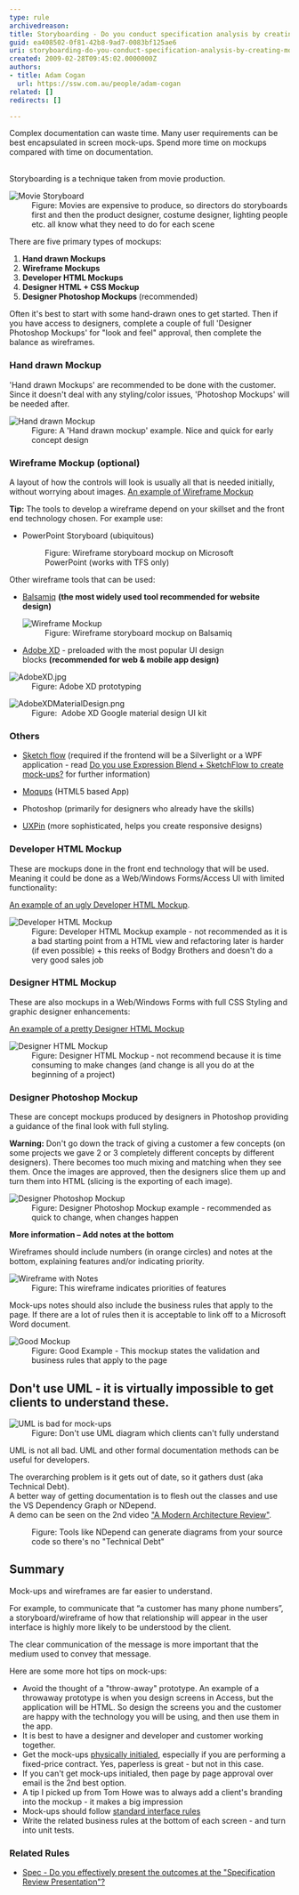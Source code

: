 ```yaml
---
type: rule
archivedreason: 
title: Storyboarding - Do you conduct specification analysis by creating mock-ups?
guid: ea408502-0f81-42b8-9ad7-0083bf125ae6
uri: storyboarding-do-you-conduct-specification-analysis-by-creating-mock-ups
created: 2009-02-28T09:45:02.0000000Z
authors:
- title: Adam Cogan
  url: https://ssw.com.au/people/adam-cogan
related: []
redirects: []

---
```



​​​Complex documentation can waste time. Many user requirements can be best encapsulated in screen mock-ups. Spend more time on mockups compared with time on documentation. 
<br><excerpt class='endintro'></excerpt><br>
<p>Storyboarding is a technique taken from movie production.&#160;</p><dl class="image"><dt> <img src="/PublishingImages/movie-storyboard.jpg" alt="Movie Storyboard" /> </dt><dd>Figure&#58; Movies are expensive to produce, so directors do storyboards first and then the product designer, costume designer, lighting people etc. all know what they need to do for each scene</dd></dl><p>There are five primary types of mockups&#58;</p><ol><li>
      <b>Hand drawn Mockups</b></li><li>
      <b>Wireframe Mockups</b></li><li>
      <b>Developer HTML Mockups</b></li><li>
      <b>Designer HTML + CSS Mockup</b></li><li>
      <b>Designer Photoshop Mockups&#160;</b>(recommended)<br></li></ol><p>Often it's best to start with some hand-drawn ones to get started. Then&#160;if you have access to designers,&#160;complete a couple of full 'Designer Photoshop Mockups' for &quot;look and feel&quot; approval,&#160;then complete the balance as wireframes.</p><h3>Hand drawn Mockup</h3><p>'Hand drawn Mockups' are recommended to be done with the customer. Since it doesn't deal with any styling/color issues, 'Photoshop Mockups' will be needed after.</p><dl class="image"><dt> <img src="/PublishingImages/Hand-Drawn-Mockup.jpg" alt="Hand drawn Mockup" /> </dt><dd>Figure&#58; A 'Hand drawn mockup' example. Nice and quick for early concept design<br></dd></dl><h3>Wireframe Mockup (optional)</h3><p>A layout of how the controls will look is usually all that is needed initially, without worrying about images. <a target="_blank" href="http&#58;//www.ssw.com.au/projects/ml_elaw/scenarios/index.html">An example of Wireframe Mockup</a></p><p> 
   <strong>Tip&#58;</strong> The tools to develop a wireframe depend on your skillset and the front end technology chosen. For example use&#58;</p><ul><li>PowerPoint Storyboard (ubiquitous) <dl class="image"><dt> <img src="/PublishingImages/PPStoryboard.jpg" alt="" /> </dt><dd>Figure&#58; Wireframe storyboard mockup on Microsoft PowerPoint&#160;(works with TFS&#160;only)<br></dd></dl></li></ul><p>Other wireframe tools that can be used&#58;</p><ul><li>
      <a target="_blank" href="http&#58;//www.balsamiq.com/">Balsamiq</a>&#160;<strong>(the most widely used tool recommended for website design)</strong> <dl class="image"><dt> <img src="/PublishingImages/c24602_WireframeMockup.jpg" alt="Wireframe Mockup" /> </dt><dd>Figure&#58; Wireframe storyboard mockup on Balsamiq</dd></dl></li><li> 
      <a href="http&#58;//www.adobe.com/au/products/experience-design.html">Adobe XD</a>&#160;- preloaded with the&#160;most popular&#160;UI design blocks&#160;<strong>(recommended for web &amp;​​ mobile app design) </strong></li></ul><dl class="image"><dt> <img src="/SiteAssets/storyboarding-do-you-conduct-specification-analysis-by-creating-mock-ups/AdobeXD.jpg" alt="AdobeXD.jpg" /> </dt><dd>Figure&#58;&#160;Adobe XD prototyping<br></dd></dl><dl class="image"><dt> <img src="/PublishingImages/AdobeXDMaterialDesign.png" alt="AdobeXDMaterialDesign.png" /> </dt><dd>Figure&#58;&#160; Adobe XD Google material design UI kit</dd></dl><h3>Others <br></h3><ul><li><p> 
         <a target="_blank" href="http&#58;//msdn.microsoft.com/en-us/library/ee341449%28v=expression.40%29.aspx">Sketch flow</a> (required if the frontend will be a Silverlight or a WPF application - read <a href="/Pages/UseExpressionBlendSketchflow.aspx">Do you use Expression Blend + SketchFlow to create mock-ups?</a> for further information)</p></li><li><p> 
         <a href="https&#58;//moqups.com/" style="background-color&#58;initial;">Moqups</a> (HTML5 based App)</p></li><li><p>Photoshop (primarily for designers who already have the skills)</p></li><li><p>​​<a href="http&#58;//uxpin.com/">UXPin</a> (more sophisticated, helps you create responsive designs)<br></p></li></ul><h3>Developer HTML Mockup</h3><p>These are mockups done in the front end technology that will be used. Meaning it could be done as a Web/Windows Forms/Access UI with limited functionality&#58;</p><p>
   <a target="_blank" href="http&#58;//www.ssw.com.au/Projects/AC_Metalcorp/Default.aspx">An example of an ugly Developer HTML Mockup</a>.</p><dl class="image"><dt> <img src="/PublishingImages/1d9b4a_DeveloperHTMLMockup.jpg" alt="Developer HTML Mockup" /> </dt><dd>Figure&#58; Developer HTML Mockup example - not recommended as it is a bad starting point from a HTML view and refactoring later is harder (if even possible) + this reeks of Bodgy Brothers and doesn't do a very good sales job</dd></dl><h3>Designer HTML Mockup</h3><p>These are also mockups in a Web/Windows Forms with full CSS Styling and graphic designer enhancements&#58;</p><p>
   <a target="_blank" href="http&#58;//www.ssw.com.au/projects/ml_elaw/html/clientpage.html">An example of a pretty Designer HTML Mockup</a></p><dl class="image"><dt> <img src="/PublishingImages/11fe40_HTMLMockup.jpg" alt="Designer HTML Mockup" /> </dt><dd>Figure&#58; Designer HTML Mockup - not recommend because it is time consuming to make changes (and change is all you do&#160;at the beginning of a project)</dd></dl><h3>Designer Photoshop Mockup</h3><p>These are concept mockups produced by designers in Photoshop providing a guidance of the final look with full styling.</p><div class="ms-rteCustom-GreyBox"><p>
      <strong>Warning&#58;</strong> Don't go down the track of giving a customer a few concepts (on some projects we gave 2 or 3 completely different concepts by different designers). There becomes too much mixing and matching when they see them. Once the images are approved, then the designers slice them up and turn them into HTML (slicing is the exporting of each image).</p></div><dl class="image"><dt> <img src="/PublishingImages/1d6c03_PSMockup.jpg" alt="Designer Photoshop Mockup" /> </dt><dd>Figure&#58; Designer Photoshop Mockup example - recommended as quick to change, when changes happen </dd></dl><p>
   <strong>More information – Add notes at the bottom</strong></p><p>Wireframes should include numbers (in orange circles) and notes at the bottom, explaining features and/or indicating priority.</p><dl class="goodImage"><dt> <img src="/PublishingImages/wireframe-with-notes.jpg" alt="Wireframe with Notes" /> </dt><dd>Figure&#58; This wireframe indicates priorities of features </dd></dl><p>Mock-ups notes should also include the business rules that apply to the page. If there are a lot of rules then it is acceptable to link off to a Microsoft Word document.</p><dl class="goodImage"><dt> <img src="/PublishingImages/88215b_Mockup_1.jpg" alt="Good Mockup" /> </dt><dd>Figure&#58; Good Example - This mockup states the validation and business&#160;rules that apply to the page </dd></dl><h2>Don't use UML - it is virtually impossible to get clients to understand these.</h2><dl class="badImage"><dt> <img src="/PublishingImages/Bad-UML.jpg" alt="UML is bad for mock-ups" /> </dt><dd>Figure&#58; Don't use UML diagram which clients can't fully understand</dd></dl><p>UML is not all bad. UML and other formal documentation methods can be useful for developers.</p><p>The overarching problem is it gets out of date, so it gathers dust (aka Technical Debt).<br>A better way of getting documentation is to flesh out the classes and use the VS Dependency Graph or NDepend.<br>A demo can be seen on the 2nd video <a href="http&#58;//channel9.msdn.com/Events/TechEd/Australia/2012?sort=sequential&amp;direction=desc&amp;term=&amp;s=adam%2Bcogan">&quot;A Modern Architecture Review&quot;</a>.</p><dl class="image"><dt> <img src="/PublishingImages/23f19c_ndepend.png" alt="" /> </dt><dd>Figure&#58; Tools like NDepend can generate diagrams from your source code so there's no &quot;Technical Debt&quot; </dd></dl><h2>Summary</h2><p>Mock-ups and wireframes are far easier to understand.</p><p>For example, to communicate that “a customer has many phone numbers”, a storyboard/wireframe of how that relationship will appear in the user interface is highly more likely to be understood by the client.</p><p>The clear communication of the message&#160;is more important that the medium used to convey that message.</p><div class="ms-rteCustom-GreyBox"><p>Here are some more hot tips on mock-ups&#58;</p><ul><li>Avoid the thought of a &quot;throw-away&quot; prototype. An example of a throwaway prototype is when you design screens in Access, but the application will be HTML. So design the screens you and the customer are happy with the technology you will be using, and then use them in the app.</li><li>It is best to have a designer and developer and customer working together.</li><li>Get the mock-ups <a shape="rect" href="/Pages/AskClientsToInitialYourWork.aspx">physically initialed</a>, especially if you are performing a fixed-price contract. Yes, paperless is great - but not in this case.</li><li>If you can't get mock-ups initialed, then page by page approval over email is the 2nd best option.</li><li>A tip I picked up from Tom Howe was to&#160;always add a client's branding into the mockup - it makes a big impression</li><li>Mock-ups should follow <a shape="rect" href="http&#58;//www.ssw.com.au/ssw/Standards/Rules/RulesToBetterInterfaces.aspx">standard interface rules</a> </li><li>Write the related business rules at the bottom of each screen - and turn into unit tests.<br></li></ul></div><h3>Related Rules</h3><ul><li><a href="/_layouts/15/FIXUPREDIRECT.ASPX?WebId=3dfc0e07-e23a-4cbb-aac2-e778b71166a2&amp;TermSetId=07da3ddf-0924-4cd2-a6d4-a4809ae20160&amp;TermId=2a0ffac9-689f-481a-a76b-56bd680310a9">​​Spec - Do you effectively present the outcomes at the &quot;Specification Review Presentation&quot;?​</a><br></li></ul>


